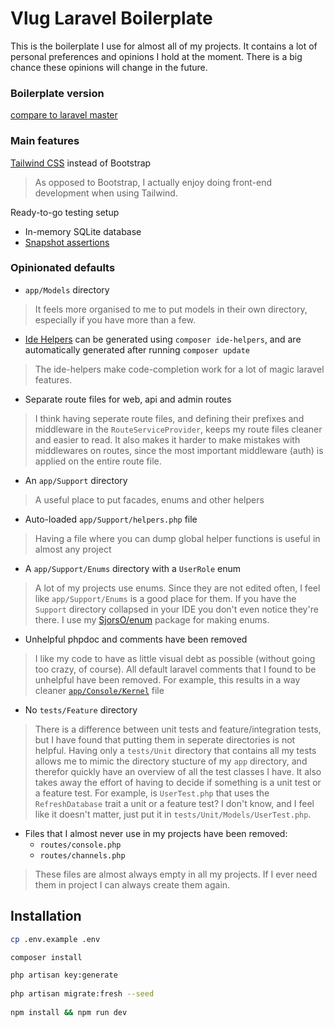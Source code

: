 # Vlug Laravel Boilerplate
This is the boilerplate I use for almost all of my projects. It contains a lot of personal preferences and opinions I hold at the moment. There is a big chance these opinions will change in the future.

### Boilerplate version
[compare to laravel master](https://github.com/laravel/laravel/compare/b98d49ebb31e3875aef2a5696c5cbc7bf58883f2...master)

### Main features
[Tailwind CSS](https://github.com/tailwindcss/tailwindcss) instead of Bootstrap
> As opposed to Bootstrap, I actually enjoy doing front-end development when using Tailwind.

Ready-to-go testing setup
- In-memory SQLite database
- [Snapshot assertions](https://github.com/spatie/phpunit-snapshot-assertions)


### Opinionated defaults 
- `app/Models` directory
> It feels more organised to me to put models in their own directory, especially if you have more than a few.

- [Ide Helpers](https://github.com/barryvdh/laravel-ide-helper) can be generated using `composer ide-helpers`, and are automatically generated after running `composer update`
> The ide-helpers make code-completion work for a lot of magic laravel features.

- Separate route files for web, api and admin routes
> I think having seperate route files, and defining their prefixes and middleware in the `RouteServiceProvider`, keeps my route files cleaner and easier to read. It also makes it harder to make mistakes with middlewares on routes, since the most important middleware (auth) is applied on the entire route file.

- An `app/Support` directory
> A useful place to put facades, enums and other helpers

- Auto-loaded `app/Support/helpers.php` file
> Having a file where you can dump global helper functions is useful in almost any project

- A `app/Support/Enums` directory with a `UserRole` enum
> A lot of my projects use enums. Since they are not edited often, I feel like `app/Support/Enums` is a good place for them. If you have the `Support` directory collapsed in your IDE you don't even notice they're there. I use my [SjorsO/enum](https://github.com/SjorsO/enum) package for making enums.
 
- Unhelpful phpdoc and comments have been removed
> I like my code to have as little visual debt as possible (without going too crazy, of course). All default laravel comments that I found to be unhelpful have been removed. For example, this results in a way cleaner [`app/Console/Kernel`](https://github.com/SjorsO/vlug/blob/master/app/Console/Kernel.php) file

- No `tests/Feature` directory
> There is a difference between unit tests and feature/integration tests, but I have found that putting them in seperate directories is not helpful. Having only a `tests/Unit` directory that contains all my tests allows me to mimic the directory stucture of my `app` directory, and therefor quickly have an overview of all the test classes I have. It also takes away the effort of having to decide if something is a unit test or a feature test. For example, is `UserTest.php` that uses the `RefreshDatabase` trait a unit or a feature test? I don't know, and I feel like it doesn't matter, just put it in `tests/Unit/Models/UserTest.php`.

- Files that I almost never use in my projects have been removed:
  - `routes/console.php`
  - `routes/channels.php`
> These files are almost always empty in all my projects. If I ever need them in project I can always create them again.

## Installation
```bash
cp .env.example .env

composer install

php artisan key:generate
 
php artisan migrate:fresh --seed
 
npm install && npm run dev
```
